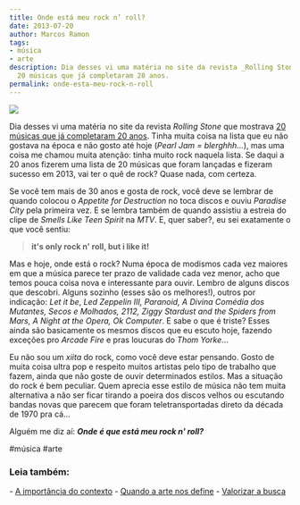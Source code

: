 ```yaml
---
title: Onde está meu rock n’ roll?
date: 2013-07-20
author: Marcos Ramon
tags:
- música
- arte
description: Dia desses vi uma matéria no site da revista _Rolling Stone_ que mostrava
  20 músicas que já completaram 20 anos.
permalink: onde-esta-meu-rock-n-roll
---
```

![](https://cdn-images-1.medium.com/max/800/0*l8hNCdxHEYWOh3Qd.jpeg)

Dia desses vi uma matéria no site da revista _Rolling Stone_ que mostrava [20 músicas que já completaram 20 anos](http://rollingstone.uol.com.br/galeria/o-tempo-voa-20-musicas-que-voce-nao-acredita-mas-ja-completaram-20-anos/#imagem0). Tinha muita coisa na lista que eu não gostava na época e não gosto até hoje (_Pearl Jam = blerghhh…_), mas uma coisa me chamou muita atenção: tinha muito rock naquela lista. Se daqui a 20 anos fizerem uma lista de 20 músicas que foram lançadas e fizeram sucesso em 2013, vai ter o quê de rock? Quase nada, com certeza.

Se você tem mais de 30 anos e gosta de rock, você deve se lembrar de quando colocou o _Appetite for Destruction_ no toca discos e ouviu _Paradise City_ pela primeira vez. E se lembra também de quando assistiu a estreia do clipe de _Smells Like Teen Spirit_ na _MTV_. E, quer saber?, eu sei exatamente o que você sentiu:

> **it's only rock n' roll, but i like it!**

Mas e hoje, onde está o rock? Numa época de modismos cada vez maiores em que a música parece ter prazo de validade cada vez menor, acho que temos pouca coisa nova e interessante para ouvir. Lembro de alguns discos que descobri. Alguns sozinho (esses são os melhores!), outros por indicação: _Let it be_, _Led Zeppelin III, Paranoid, A Divina Comédia dos Mutantes, Secos e Molhados, 2112, Ziggy Stardust and the Spiders from Mars, A Night at the Opera, Ok Computer_. E sabe o que é triste? Esses ainda são basicamente os mesmos discos que eu escuto hoje, fazendo exceções pro _Arcade Fire_ e pras loucuras do _Thom Yorke_...

Eu não sou um _xiita_ do rock, como você deve estar pensando. Gosto de muita coisa ultra pop e respeito muitos artistas pelo tipo de trabalho que fazem, ainda que não goste de ouvir determinados estilos. Mas a situação do rock é bem peculiar. Quem aprecia esse estilo de música não tem muita alternativa a não ser ficar tirando a poeira dos discos velhos ou escutando bandas novas que parecem que foram teletransportadas direto da década de 1970 pra cá...

Alguém me diz aí: **_Onde é que está meu rock n' roll?_**


#música #arte

<h3>Leia também:</h3>
- <a href="/a-importancia-do-contexto">A importância do contexto</a>
- <a href="/quando-a-arte-nos-define">Quando a arte nos define</a>
- <a href="/valorizar-a-busca">Valorizar a busca</a>
